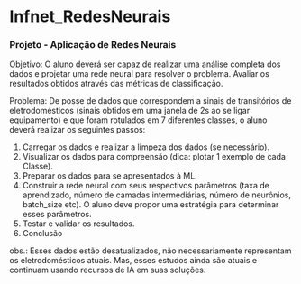 # Infnet_RedesNeurais

### Projeto - Aplicação de Redes Neurais

Objetivo: O aluno deverá ser capaz de realizar uma análise completa dos dados e projetar uma rede neural para resolver o problema. Avaliar os resultados obtidos através das métricas de classificação.

Problema: De posse de dados que correspondem a sinais de transitórios de eletrodomésticos (sinais obtidos em uma janela de 2s ao se ligar
equipamento) e que foram rotulados em 7 diferentes classes, o aluno deverá realizar os seguintes passos:

1) Carregar os dados e realizar a limpeza dos dados (se necessário).
2) Visualizar os dados para compreensão (dica: plotar 1 exemplo de cada Classe).
3) Preparar os dados para se apresentados à ML.
4) Construir a rede neural com seus respectivos parâmetros (taxa de aprendizado, número de camadas intermediárias, número de neurônios, batch_size etc). O aluno deve propor uma estratégia para determinar esses parâmetros.
5) Testar e validar os resultados.
6) Conclusão

obs.: Esses dados estão desatualizados, não necessariamente representam os eletrodomésticos atuais. Mas, esses estudos ainda são atuais e continuam usando recursos de IA em suas soluções.

